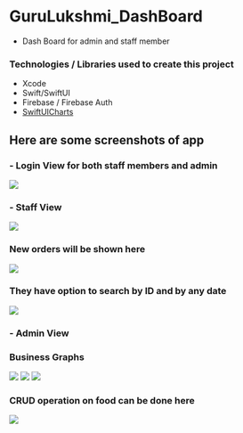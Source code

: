 # GuruLukshmi_DashBoard
- Dash Board for admin and staff member

### Technologies / Libraries used to create this project 
- Xcode
- Swift/SwiftUI
- Firebase / Firebase Auth
- [SwiftUICharts](https://github.com/AppPear/ChartView)

## Here are some screenshots of app 

### - Login View for both staff members and admin
![](Images/img4.png)

### - Staff View
![](Images/img1.png)
### New orders will be shown here
![](Images/img2.png)
### They have option to search by ID and by any date
![](Images/img3.png)

### - Admin View
### Business Graphs 
![](Images/a_img1.png)
![](Images/a_img2.png)
![](Images/a_img3.png)

### CRUD operation on food can be done here
![](Images/a_img4.png)
